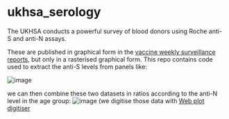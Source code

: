 # ukhsa_serology

The UKHSA conducts a powerful survey of blood donors using Roche anti-S and anti-N assays.

These are published in graphical form in the [vaccine weekly surveillance reports](https://www.gov.uk/government/publications/covid-19-vaccine-weekly-surveillance-reports), but only in a rasterised graphical form. This repo contains code used to extract the anti-S levels from panels like:

![image](https://user-images.githubusercontent.com/19732295/212571036-b185918e-1e0c-47a5-b325-bf2630605e3f.png)

we can then combine these two datasets in ratios according to the anti-N level in the age group:
![image](https://user-images.githubusercontent.com/19732295/212571061-b5e126ed-c5a0-43d1-91b1-eadab051fcc2.png)
(we digitise those data with [Web plot digitiser](https://apps.automeris.io/wpd/)
